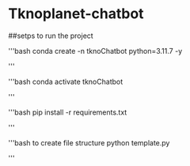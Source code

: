 # Tknoplanet-chatbot

##setps to run the project

'''bash
conda create -n tknoChatbot python=3.11.7 -y

'''

'''bash
conda activate tknoChatbot

'''

'''bash
pip install -r requirements.txt

'''

'''bash to create file structure
python template.py

'''





